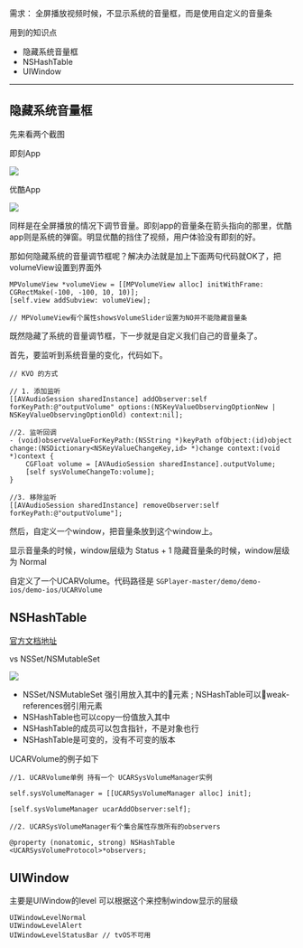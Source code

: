 需求： 全屏播放视频时候，不显示系统的音量框，而是使用自定义的音量条

用到的知识点

+ 隐藏系统音量框
+ NSHashTable
+ UIWindow

---

## 隐藏系统音量框

先来看两个截图

即刻App 

![](http://ww1.sinaimg.cn/large/006hznE2ly1fxvuirhpnaj30ku112gur.jpg)

优酷App 

![](http://ww1.sinaimg.cn/large/006hznE2ly1fxvuktbi1aj31120ku7wh.jpg)

同样是在全屏播放的情况下调节音量。即刻app的音量条在箭头指向的那里，优酷app则是系统的弹窗。明显优酷的挡住了视频，用户体验没有即刻的好。

那如何隐藏系统的音量调节框呢？解决办法就是加上下面两句代码就OK了，把volumeView设置到界面外

    MPVolumeView *volumeView = [[MPVolumeView alloc] initWithFrame: CGRectMake(-100, -100, 10, 10)];
    [self.view addSubview: volumeView];
    
    // MPVolumeView有个属性showsVolumeSlider设置为NO并不能隐藏音量条

既然隐藏了系统的音量调节框，下一步就是自定义我们自己的音量条了。

首先，要监听到系统音量的变化，代码如下。

    // KVO 的方式

    // 1. 添加监听
    [[AVAudioSession sharedInstance] addObserver:self forKeyPath:@"outputVolume" options:(NSKeyValueObservingOptionNew | NSKeyValueObservingOptionOld) context:nil];

    //2. 监听回调
    - (void)observeValueForKeyPath:(NSString *)keyPath ofObject:(id)object change:(NSDictionary<NSKeyValueChangeKey,id> *)change context:(void *)context {
        CGFloat volume = [AVAudioSession sharedInstance].outputVolume;
        [self sysVolumeChangeTo:volume];
    }

    //3. 移除监听
    [[AVAudioSession sharedInstance] removeObserver:self forKeyPath:@"outputVolume"];

然后，自定义一个window，把音量条放到这个window上。

显示音量条的时候，window层级为 Status + 1
隐藏音量条的时候，window层级为 Normal

自定义了一个UCARVolume。代码路径是  `SGPlayer-master/demo/demo-ios/demo-ios/UCARVolume`

## NSHashTable

[官方文档地址](https://developer.apple.com/documentation/foundation/nshashtable)

vs NSSet/NSMutableSet

![](http://ww1.sinaimg.cn/large/006hznE2ly1fxx8et2xf5j30kk05mq3j.jpg)

+ NSSet/NSMutableSet 强引用放入其中的元素 ; NSHashTable可以weak-references弱引用元素
+ NSHashTable也可以copy一份值放入其中
+ NSHashTable的成员可以包含指针，不是对象也行
+ NSHashTable是可变的，没有不可变的版本

UCARVolume的例子如下

    //1. UCARVolume单例 持有一个 UCARSysVolumeManager实例
    
    self.sysVolumeManager = [[UCARSysVolumeManager alloc] init];

    [self.sysVolumeManager ucarAddObserver:self];

    //2. UCARSysVolumeManager有个集合属性存放所有的observers
    
    @property (nonatomic, strong) NSHashTable <UCARSysVolumeProtocol>*observers;


## UIWindow

主要是UIWindow的level 可以根据这个来控制window显示的层级 

    UIWindowLevelNormal
    UIWindowLevelAlert
    UIWindowLevelStatusBar // tvOS不可用
